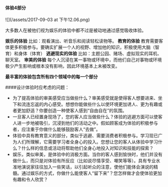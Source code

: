 #### 体验4部分

![](/assets/2017-09-03 at 下午12.06.png)

大多数人在被他们视为娱乐的体验中都不过是被动地通过感觉吸收体验。

**娱乐的体验**
比如：观看演出、听音乐和阅读轻松读物等。
**教育的体验**
教育需要客体更多积极参与。要确实扩展一个人的视野、增加他的知识，积极使用大脑（智育）和身体（体育）
**逃避现实的体验**
比如：主题公园、赌场、虚拟现实的耳机、聊天室。
**审美的体验**
每个人沉浸在某一事物或环境中，而他们自己对事物或环境极少产生影响或根本没有影响，因此环境基本上未被改变。


**最丰富的体验包含所有四个领域中的每一个部分**
<br>

####设计体验时应考虑的问题：
- 为了提高体验的审美感受应当做些什么？审美感受就是使得客人想要进来、坐下和流连忘返的内心感受。想想你能做些什么以使环境更加诱人、更为有趣或者更加舒适？你要创造一种使客人感到“自由自在”的氛围。
- 一旦客人已经置身现场了，您的客人应当做些什么？体验的逃避方面可以使客人进一步地被吸引，沉浸到他们的活动之中。假如顾客成为体验的积极参与者，应注重于你做什么能够鼓励客人“去做”。
- 体验中具有教育意义的部分，类似于逃避、需要消费者积极参与。学习现已广为人们所理解，它需要学习者全身心的投入。您想让您的客人从体验中学习什么？什么样的信息或活动将帮助他们全身心地投入对知识和技能的探索？
- 娱乐，类似审美，是体验中的消极方面。当你的客人感到愉快时，他们并没有做什么，而只是对体验有所反应（比如说尽情享受、嘲笑等等）。具有专业水准地演说家往往加入一些笑话，以引起听众的注意，使他们能体会演说的精髓。通过娱乐的方式，你做什么能使客人“留下来”？您怎样做才会使体验更加有趣和令人欣赏？
